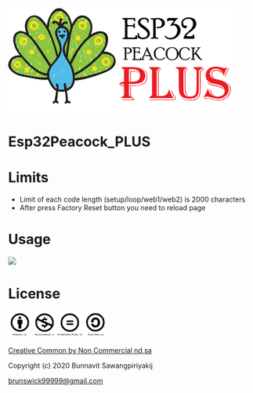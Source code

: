 ![ESP32Peacock_PLUS_Logo](https://github.com/esp32peacock/Esp32Peacock_PLUS/blob/master/ESP32Peacock_Plus.png?raw=true)

# Esp32Peacock_PLUS

# Limits
- Limit of each code length (setup/loop/web1/web2) is 2000 characters  
- After press Factory Reset button you need to reload page

# Usage
<a href='https://materializecss.com/'><img src='https://camo.githubusercontent.com/226e0b50bb6083d78ceffd4d03be2ad4d49757b7/68747470733a2f2f6a6f6e617468616e6b61626c616e2e6769746875622e696f2f696d616765732f6d6174657269616c697a652e706e67' width='100px'></a>

# License
<a href="https://creativecommons.org/licenses/by-nc/3.0/th/deed.en"><img src="https://github.com/esp32peacock/Esp32Peacock_PLUS/blob/master/cc_sign.jpg?raw=true" width="200px"></a>

<a href="https://creativecommons.org/licenses/by-nc/3.0/th/deed.en">Creative Common by Non Commercial nd,sa</a>

Copyright (c) 2020 Bunnavit Sawangpiriyakij

brunswick99999@gmail.com
